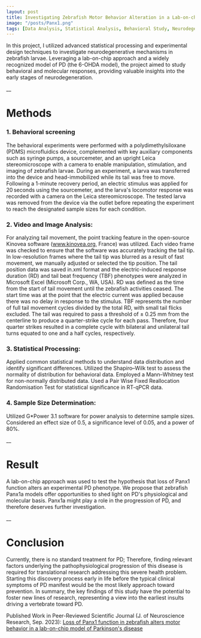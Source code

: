 ```yaml
---
layout: post
title: Investigating Zebrafish Motor Behavior Alteration in a Lab-on-chip Model of Parkinson's Disease
image: "/posts/Panx1.png"
tags: [Data Analysis, Statistical Analysis, Behavioral Study, Neurodegenerative Mechanism Investigation]
---
```


In this project, I utilized advanced statistical processing and experimental design techniques to investigate neurodegenerative mechanisms in zebrafish larvae. Leveraging a lab-on-chip approach and a widely recognized model of PD (the 6-OHDA model), the project aimed to study behavioral and molecular responses, providing valuable insights into the early stages of neurodegeneration.

__

# Methods  <a name="data-overview"></a>

### 1. Behavioral screening  

The behavioral experiments were performed with a polydimethylsiloxane (PDMS) microfluidics device, complemented with key auxiliary components such as syringe pumps, a sourcemeter, and an upright Leica stereomicroscope with a camera to enable manipulation, stimulation, and imaging of zebrafish larvae.
During an experiment, a larva was transferred into the device and head-immobilized while its tail was free to move. Following a 1-minute recovery period, an electric stimulus was applied for 20 seconds using the sourcemeter, and the larva's locomotor response was recorded with a camera on the Leica stereomicroscope. The tested larva was removed from the device via the outlet before repeating the experiment to reach the designated sample sizes for each condition.

### 2. Video and Image Analysis: 

For analyzing tail movement, the point tracking feature in the open-source Kinovea software (www.kinovea.org, France) was utilized. Each video frame was checked to ensure that the software was accurately tracking the tail tip. 
In low-resolution frames where the tail tip was blurred as a result of fast movement, we manually adjusted or selected the tip position. The tail position data was saved in.xml format and the electric-induced response duration (RD) and tail beat frequency (TBF) phenotypes were analyzed in Microsoft Excel (Microsoft Corp., WA, USA). 
RD was defined as the time from the start of tail movement until the zebrafish activities ceased. The start time was at the point that the electric current was applied because there was no delay in response to the stimulus. 
TBF represents the number of full tail movement cycles divided by the total RD, with small tail flicks excluded. The tail was required to pass a threshold of ± 0.25 mm from the centerline to produce a quarter-strike cycle for each pass. Therefore, four quarter strikes resulted in a complete cycle with bilateral and unilateral tail turns equated to one and a half cycles, respectively.

### 3. Statistical Processing:
   
Applied common statistical methods to understand data distribution and identify significant differences.
Utilized the Shapiro–Wilk test to assess the normality of distribution for behavioral data.
Employed a Mann–Whitney test for non-normally distributed data.
Used a Pair Wise Fixed Reallocation Randomisation Test for statistical significance in RT-qPCR data.

### 4. Sample Size Determination:

Utilized G*Power 3.1 software for power analysis to determine sample sizes.
Considered an effect size of 0.5, a significance level of 0.05, and a power of 80%.

__

# Result  <a name="data-overview"></a>

A lab-on-chip approach was used to test the hypothesis that loss of Panx1 function alters an experimental PD phenotype. 
We propose that zebrafish Panx1a models offer opportunities to shed light on PD's physiological and molecular basis. Panx1a might play a role in the progression of PD, and therefore deserves further investigation.

__

# Conclusion  <a name="data-overview"></a>

Currently, there is no standard treatment for PD; Therefore, finding relevant factors underlying the pathophysiological progression of this disease is required for translational research addressing this severe health problem. Starting this discovery process early in life before the typical clinical symptoms of PD manifest would be the most likely approach toward prevention. 
In summary, the key findings of this study have the potential to foster new lines of research, representing a view into the earliest insults driving a vertebrate toward PD.

Published Work in Peer-Reviewed Scientific Journal (J. of Neuroscience Research, Sep. 2023): [Loss of Panx1 function in zebrafish alters motor behavior in a lab-on-chip model of Parkinson's disease](https://onlinelibrary.wiley.com/doi/full/10.1002/jnr.25241)
